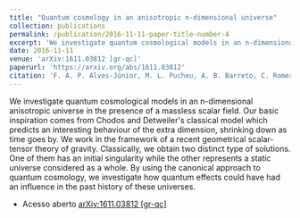 ```yaml
---
title: "Quantum cosmology in an anisotropic n-dimensional universe"
collection: publications
permalink: /publication/2016-11-11-paper-title-number-4
excerpt: 'We investigate quantum cosmological models in an n-dimensional anisotropic universe in the presence of a massless scalar field. Our basic inspiration comes from Chodos and Detweiler's classical model which predicts an interesting behaviour of the extra dimension, shrinking down as time goes by. We work in the framework of a recent geometrical scalar-tensor theory of gravity. Classically, we obtain two distinct type of solutions. One of them has an initial singularity while the other represents a static universe considered as a whole. By using the canonical approach to quantum cosmology, we investigate how quantum effects could have had an influence in the past history of these universes.'
date: 2016-11-11
venue: 'arXiv:1611.03812 [gr-qc]'
paperurl: 'https://arxiv.org/abs/1611.03812'
citation: 'F. A. P. Alves-Júnior, M. L. Pucheu, A. B. Barreto, C. Romero'
---
```

We investigate quantum cosmological models in an n-dimensional anisotropic universe in the presence of a massless scalar field. Our basic inspiration comes from Chodos and Detweiler's classical model which predicts an interesting behaviour of the extra dimension, shrinking down as time goes by. We work in the framework of a recent geometrical scalar-tensor theory of gravity. Classically, we obtain two distinct type of solutions. One of them has an initial singularity while the other represents a static universe considered as a whole. By using the canonical approach to quantum cosmology, we investigate how quantum effects could have had an influence in the past history of these universes.

* Acesso aberto [arXiv:1611.03812 [gr-qc]](https://arxiv.org/abs/1611.03812)

